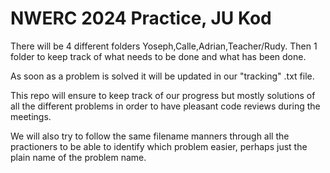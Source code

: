 NWERC 2024 Practice, JU Kod
===========================

There will be 4 different folders Yoseph,Calle,Adrian,Teacher/Rudy.
Then 1 folder to keep track of what needs to be done and what has been done. 

As soon as a problem is solved it will be updated in our "tracking" .txt file. 

This repo will ensure to keep track of our progress but mostly solutions of all the different problems in order to have pleasant code reviews during the meetings.

We will also try to follow the same filename manners through all the practioners to be able to identify which problem easier, perhaps just the plain name of the problem name.
